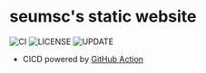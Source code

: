 # seumsc's static website
![CI](https://github.com/seumsc/seumsc.github.io/workflows/CI/badge.svg?branch=src)
![LICENSE](https://img.shields.io/github/license/seumsc/seumsc.github.io)
![UPDATE](https://img.shields.io/github/last-commit/seumsc/seumsc.github.io/src)

* CICD powered by [GitHub Action](https://github.com/seumsc/seumsc.github.io/actions?query=workflow%3ACI)
